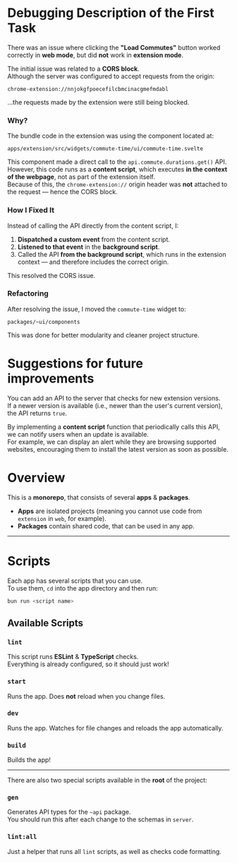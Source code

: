 # Debugging Description of the First Task
There was an issue where clicking the **"Load Commutes"** button worked correctly in **web mode**, but did **not** work in **extension mode**.

The initial issue was related to a **CORS block**.  
Although the server was configured to accept requests from the origin:

```
chrome-extension://nnjokgfpoecefilcbmcinacgmefmdabl
```

…the requests made by the extension were still being blocked.

### Why?

The bundle code in the extension was using the component located at:

```
apps/extension/src/widgets/commute-time/ui/commute-time.svelte
```

This component made a direct call to the `api.commute.durations.get()` API.  
However, this code runs as a **content script**, which executes **in the context of the webpage**, not as part of the extension itself.  
Because of this, the `chrome-extension://` origin header was **not** attached to the request — hence the CORS block.

### How I Fixed It

Instead of calling the API directly from the content script, I:

1. **Dispatched a custom event** from the content script.
2. **Listened to that event** in the **background script**.
3. Called the API **from the background script**, which runs in the extension context — and therefore includes the correct origin.

This resolved the CORS issue.

### Refactoring

After resolving the issue, I moved the `commute-time` widget to:

```
packages/~ui/components
```

This was done for better modularity and cleaner project structure.

# Suggestions for future improvements
You can add an API to the server that checks for new extension versions.  
If a newer version is available (i.e., newer than the user's current version), the API returns `true`.

By implementing a **content script** function that periodically calls this API, we can notify users when an update is available.  
For example, we can display an alert while they are browsing supported websites, encouraging them to install the latest version as soon as possible.


# Overview

This is a **monorepo**, that consists of several **apps** & **packages**.

- **Apps** are isolated projects (meaning you cannot use code from `extension` in `web`, for example).
- **Packages** contain shared code, that can be used in any app.

---

# Scripts

Each app has several scripts that you can use.  
To use them, `cd` into the app directory and then run:

```bash
bun run <script name>
```

## Available Scripts

### `lint`
This script runs **ESLint** & **TypeScript** checks.  
Everything is already configured, so it should just work!

### `start`
Runs the app. Does **not** reload when you change files.

### `dev`
Runs the app. Watches for file changes and reloads the app automatically.

### `build`
Builds the app!

---

There are also two special scripts available in the **root** of the project:

### `gen`
Generates API types for the `~api` package.  
You should run this after each change to the schemas in `server`.

### `lint:all`
Just a helper that runs all `lint` scripts, as well as checks code formatting.
